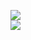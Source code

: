 [![](https://img.shields.io/badge/Made%20With-Github%20Spray-lightgrey.svg?style=for-the-badge&logo=github)](https://github.com/Annihil/github-spray#30037)  
[![](https://i.imgur.com/2DrTn0Z.gif)](https://github.com/Annihil/github-spray)